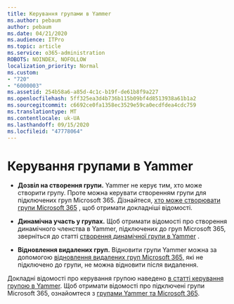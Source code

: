 ```yaml
---
title: Керування групами в Yammer
ms.author: pebaum
author: pebaum
ms.date: 04/21/2020
ms.audience: ITPro
ms.topic: article
ms.service: o365-administration
ROBOTS: NOINDEX, NOFOLLOW
localization_priority: Normal
ms.custom:
- "720"
- "6000003"
ms.assetid: 254b58a6-a85d-4c1c-b19f-de61b8f9a227
ms.openlocfilehash: 5ff325ea3d4b736b115b09bf4d8513938a61b1a2
ms.sourcegitcommit: c6692ce0fa1358ec3529e59ca0ecdfdea4cdc759
ms.translationtype: MT
ms.contentlocale: uk-UA
ms.lasthandoff: 09/15/2020
ms.locfileid: "47778064"
---
```

# <a name="manage-groups-in-yammer"></a>Керування групами в Yammer

- **Дозвіл на створення групи.** Yammer не керує тим, хто може створити групу. Проте можна керувати створенням групи для підключених груп Microsoft 365. Дізнайтеся, [хто може створювати групи Microsoft 365](https://docs.microsoft.com/microsoft-365/admin/create-groups/manage-creation-of-groups) , щоб отримати докладніші відомості.

- **Динамічна участь у групах.** Щоб отримати відомості про створення динамічного членства в Yammer, підключених до груп Microsoft 365, зверніться до статті [створення динамічної групи в Yammer](https://docs.microsoft.com/yammer/manage-yammer-groups/create-a-dynamic-group) .

- **Відновлення видалених груп.** Відновити групи Yammer можна за допомогою [відновлення видалених груп Microsoft 365,](https://docs.microsoft.com/microsoft-365/admin/create-groups/restore-deleted-group) які не підключено до групи, не можна відновити після видалення.

Докладні відомості про керування групою наведено [в статті керування групою в Yammer](https://support.office.com/article/Manage-a-group-in-Yammer-6e05c6d6-5548-4c88-89cd-e6757a514ef2). Щоб отримати відомості про підключені групи Microsoft 365, ознайомтеся з [групами Yammer та Microsoft 365](https://docs.microsoft.com/yammer/manage-yammer-groups/yammer-and-office-365-groups).
  